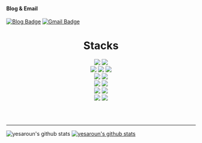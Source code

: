 
#### Blog & Email
[![Blog Badge](https://img.shields.io/badge/-예사로운-2e8b57?logo=AerLingus&logoColor=white&link=https://yesaroun.tistory.com/)](https://yesaroun.tistory.com/)
[![Gmail Badge](https://img.shields.io/badge/Gmail-d14836?logo=Gmail&logoColor=white&link=mailto:akor11lyt@gmail.com)](mailto:akor11lyt@gmail.com)

<h1 align="center">Stacks</h1>
<p align="center">
  <img src="https://img.shields.io/badge/Python-3776AB?style=for-the-badge&logo=Python&logoColor=white"> 
  <img src="https://img.shields.io/badge/Java-FC4C02?style=for-the-badge&logo=Java&logoColor=white">
<!--   <img src="https://img.shields.io/badge/PHP-777BB4?style=for-the-badge&logo=PHP&logoColor=white"> -->
  <br>
  <img src="https://img.shields.io/badge/HTML5-E34F26?style=for-the-badge&logo=HTML5&logoColor=white"> 
  <img src="https://img.shields.io/badge/CSS-1572B6?style=for-the-badge&logo=CSS&logoColor=white"> 
  <img src="https://img.shields.io/badge/JavaScript-F7DF1E?style=for-the-badge&logo=JavaScript&logoColor=black"> 
  <br>
  <img src="https://img.shields.io/badge/React-61DAFB?style=for-the-badge&logo=React&logoColor=white">
  <img src="https://img.shields.io/badge/jQuery-0769AD?style=for-the-badge&logo=jQuery&logoColor=white">
  <br>
  <img src="https://img.shields.io/badge/MySQL-4479A1?style=for-the-badge&logo=MySQL&logoColor=white">
  <img src="https://img.shields.io/badge/Oracle-F80000?style=for-the-badge&logo=Oracle&logoColor=white">
<!--   <img src="https://img.shields.io/badge/MyBatis-000000?style=for-the-badge&logo=Bitdefender&logoColor=white"> -->
  <br>
  <img src="https://img.shields.io/badge/Django-092E20?style=for-the-badge&logo=Django&logoColor=white">
<!--   <img src="https://img.shields.io/badge/Spring-6DB33F?style=for-the-badge&logo=Spring&logoColor=white">  -->
  <img src="https://img.shields.io/badge/Bootstrap-7952B3?style=for-the-badge&logo=Bootstrap&logoColor=white">
  <br>
<!--   <img src="https://img.shields.io/badge/Apache Tomcat-F8DC75?style=for-the-badge&logo=apachetomcat&logoColor=black"/> -->
  <img src="https://img.shields.io/badge/Git-F05032?style=for-the-badge&logo=Git&logoColor=white"> 
  <img src="https://img.shields.io/badge/GitHub-181717?style=for-the-badge&logo=GitHub&logoColor=white">
</p>

<br><br>
<hr>

![yesaroun's github stats](https://github-readme-stats.vercel.app/api?username=yesaroun&show_icons=true)
[![yesaroun's github stats](https://github-readme-stats.vercel.app/api/top-langs/?username=yesaroun&show_icons=true&hide_border=true&title_color=004386&icon_color=004386&layout=compact)](https://github.com/yesaroun)



<!--
**yesaroun/yesaroun** is a ✨ _special_ ✨ repository because its `README.md` (this file) appears on your GitHub profile.

Here are some ideas to get you started:

- 🔭 I’m currently working on ...
- 🌱 I’m currently learning ...
- 👯 I’m looking to collaborate on ...
- 🤔 I’m looking for help with ...
- 💬 Ask me about ...
- 📫 How to reach me: ...
- 😄 Pronouns: ...
- ⚡ Fun fact: ...
-->
